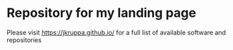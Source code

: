 # Repository for my landing page

Please visit https://jkruppa.github.io/ for a full list of available software and repositories
